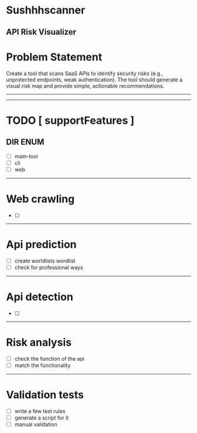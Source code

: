 # Sushhhscanner
## API Risk Visualizer

# Problem Statement
Create a tool that scans SaaS APIs to identify security risks (e.g., unprotected endpoints, weak authentication). The tool should generate a visual risk map and provide simple, actionable recommendations.

----------
----------

# TODO [ supportFeatures ]

## DIR ENUM 
   
- [ ] main-tool  
- [ ] cli  
- [ ] web  

----------
# Web crawling  
  
- [ ]

----------
# Api prediction

- [ ] create worldlists wordlist
- [ ] check for professional ways

----------
# Api detection

- [ ]  

----------
# Risk analysis

- [ ] check the function of the api  
- [ ] match the functionality  

----------
# Validation tests

- [ ] write a few test rules  
- [ ] generate a script for it   
- [ ] manual validation  
